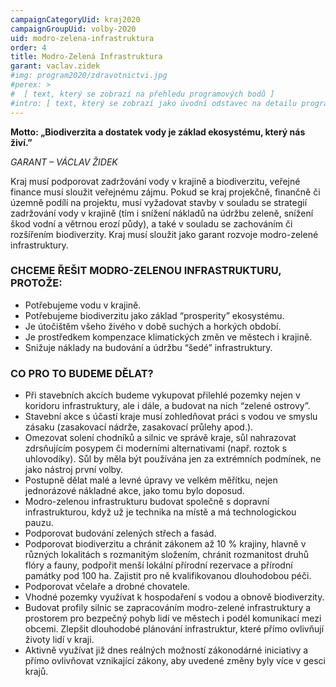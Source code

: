 ```yaml
---
campaignCategoryUid: kraj2020
campaignGroupUid: volby-2020
uid: modro-zelena-infrastruktura
order: 4
title: Modro-Zelená Infrastruktura
garant: vaclav.zidek
#img: program2020/zdravotnictvi.jpg
#perex: >
#  [ text, který se zobrazí na přehledu programových bodů ]
#intro: [ text, který se zobrazí jako úvodní odstavec na detailu programového bodu ]
---
```

__Motto: „Biodiverzita a dostatek vody je základ ekosystému, který nás živí.”__

_GARANT – VÁCLAV ŽIDEK_

Kraj musí podporovat zadržování vody v krajině a biodiverzitu, veřejné finance musí sloužit veřejnému zájmu. Pokud se kraj projekčně, finančně či územně podílí na projektu, musí vyžadovat stavby v souladu se strategií zadržování vody v krajině (tím i snížení nákladů na údržbu zeleně, snížení škod vodní a větrnou erozí půdy), a také v souladu se zachováním či rozšířením biodiverzity. Kraj musí sloužit jako garant rozvoje modro-zelené infrastruktury.

### CHCEME ŘEŠIT MODRO-ZELENOU INFRASTRUKTURU, PROTOŽE: 

- Potřebujeme vodu v krajině.
- Potřebujeme biodiverzitu jako základ “prosperity” ekosystému.
- Je útočištěm všeho živého v době suchých a horkých období.
- Je prostředkem kompenzace klimatických změn ve městech i krajině.
- Snižuje náklady na budování a údržbu “šedé” infrastruktury.
      
### CO PRO TO BUDEME DĚLAT? 

- Při stavebních akcích budeme vykupovat přilehlé pozemky nejen v koridoru infrastruktury, ale i dále, a budovat na nich “zelené ostrovy”.
- Stavební akce s účastí kraje musí zohledňovat práci s vodou ve smyslu zásaku (zasakovací nádrže, zasakovací průlehy apod.).
- Omezovat solení chodníků a silnic ve správě kraje, sůl nahrazovat zdrsňujícím posypem či moderními alternativami (např. roztok s uhlovodíky). Sůl by měla být používána jen za extrémních podmínek, ne jako nástroj první volby.
- Postupně dělat malé a levné úpravy ve velkém měřítku, nejen jednorázové nákladné akce, jako tomu bylo doposud. 
- Modro-zelenou infrastrukturu budovat společně s dopravní infrastrukturou, když už je technika na místě a má technologickou pauzu.
- Podporovat budování zelených střech a fasád.
- Podporovat biodiverzitu a chránit zákonem až 10 % krajiny, hlavně v různých lokalitách s rozmanitým složením, chránit rozmanitost druhů flóry a fauny, podpořit menší lokální přírodní rezervace a přírodní památky pod 100 ha. Zajistit pro ně kvalifikovanou dlouhodobou péči. 
- Podporovat včelaře a drobné chovatele.
- Vhodné pozemky využívat k hospodaření s vodou a obnově biodiverzity.
- Budovat profily silnic se zapracováním modro-zelené infrastruktury a prostorem pro bezpečný pohyb lidí ve městech i podél komunikací mezi obcemi. Zlepšit dlouhodobé plánování infrastruktur, které přímo ovlivňují životy lidí v kraji.
- Aktivně využívat již dnes reálných možností zákonodárné iniciativy a přímo ovlivňovat vznikající zákony, aby uvedené změny byly více v gesci krajů.